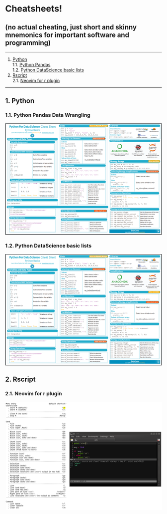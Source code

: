 # Cheatsheets!  

## (no actual cheating, just short and skinny mnemonics for important software and programming)

- - -
1. [Python](#python)  
1.1. [Python Pandas](#pythonpandas)  
1.2. [Python DataScience basic lists](#python_data_science_basic_lists)  
2. [Rscript](#rscript)  
2.1. [Neovim for r plugin](#neovimforrplugin)  

- - -


<a name="python"></a>
## 1\.  Python


<a name="pythonpandas"></a>
### 1.1\. Python Pandas Data Wrangling
![Alt text](./python_data_science_cheatsheet.png?raw=true "")


<a name="python_data_science_basic_lists"></a>
### 1.2\. Python DataScience basic lists
![Alt text](./python_data_science_cheatsheet.png?raw=true "")


## 2\. Rscript

### 2.1\. Neovim for r plugin
![Alt text](./neovim_for_r_plugin_code_cheatsheet.png?raw=true "")



